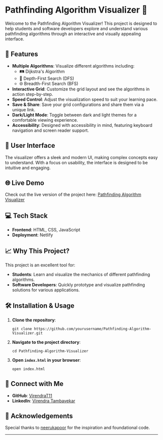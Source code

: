 # Pathfinding Algorithm Visualizer 🚀

Welcome to the Pathfinding Algorithm Visualizer! This project is designed to help students and software developers explore and understand various pathfinding algorithms through an interactive and visually appealing interface.

## 🌟 Features

- **Multiple Algorithms**: Visualize different algorithms including:
  - 🛤️ Dijkstra's Algorithm
  - 🌲 Depth-First Search (DFS)
  - 🌐 Breadth-First Search (BFS)
- **Interactive Grid**: Customize the grid layout and see the algorithms in action step-by-step.
- **Speed Control**: Adjust the visualization speed to suit your learning pace.
- **Save & Share**: Save your grid configurations and share them via a unique link.
- **Dark/Light Mode**: Toggle between dark and light themes for a comfortable viewing experience.
- **Accessibility**: Designed with accessibility in mind, featuring keyboard navigation and screen reader support.

## 🎨 User Interface

The visualizer offers a sleek and modern UI, making complex concepts easy to understand. With a focus on usability, the interface is designed to be intuitive and engaging.

## 🌐 Live Demo

Check out the live version of the project here: [Pathfinding Algorithm Visualizer](https://pathfindingalgorithmvisualizer.netlify.app/)

## 💻 Tech Stack

- **Frontend**: HTML, CSS, JavaScript
- **Deployment**: Netlify

## 📈 Why This Project?

This project is an excellent tool for:
- **Students**: Learn and visualize the mechanics of different pathfinding algorithms.
- **Software Developers**: Quickly prototype and visualize pathfinding solutions for various applications.

## 🛠️ Installation & Usage

1. **Clone the repository**: 
   ```
   git clone https://github.com/yourusername/Pathfinding-Algorithm-Visualizer.git
   ```
2. **Navigate to the project directory**:
   ```
   cd Pathfinding-Algorithm-Visualizer
   ```
3. **Open `index.html` in your browser**:
   ```
   open index.html
   ```

## 🔗 Connect with Me

- **GitHub**: [VirendraT11](https://github.com/VirendraT11)
- **LinkedIn**: [Virendra Tambavekar](https://www.linkedin.com/in/virendra-tambavekar-74a384257/)

## 🙏 Acknowledgements

Special thanks to [neerukapoor](https://github.com/neerukapoor) for the inspiration and foundational code.

---
